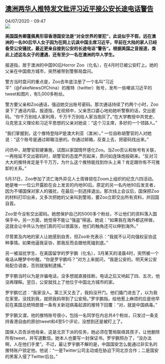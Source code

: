 <!--1593852998000-->
[澳洲两华人推特发文批评习近平接公安长途电话警告](http://www.rfi.fr//cn/%E6%94%BF%E6%B2%BB/20200704-%E6%BE%B3%E6%B4%B2%E4%B8%A4%E5%8D%8E%E4%BA%BA%E6%8E%A8%E7%89%B9%E5%8F%91%E6%96%87%E6%89%B9%E8%AF%84%E4%B9%A0%E8%BF%91%E5%B9%B3%E6%8E%A5%E5%85%AC%E5%AE%89%E9%95%BF%E9%80%94%E7%94%B5%E8%AF%9D%E8%AD%A6%E5%91%8A)
------

<div>04/07/2020 - 09:47</div><img src="https://s.rfi.fr/media/display/4596ecba-b229-11ea-915a-005056bf87d6/w:310/p:16x9/bolton-pompeo-vietnam-ap-ps-190315_hpMain_16x9_992.jpg"><p><strong>美国国务卿蓬佩奥形容香港国安法是“对全世界的冒犯”，此说似乎不假，远在澳洲的一名90后华人女子因为在网上讥讽中国主席习近平，早前在大陆的家人已经备受公安骚扰，最近更亲自接到公安的长途电话“警告”。根据美国之音报道，类此上述这名女子的遭遇，还有至少一名在澳洲的华人学生。</strong></p><div class="t-content__body u-clearfix"><div class="m-interstitial"></div><p>报道指，居于澳洲的中国90后Horror Zoo（化名），在4月时已被公安盯上。她的父亲在中国南方城市，突然被带到警察局盘问。</p><p>警方当时盘问的重点是，Zoo去年底注册了一个名叫“习近平”（@FakeNewsOfChina）的推特（twitter）账号，发布一些嘲讽习近平的tweet和图片，有5,000多粉丝。</p><p>警方要父亲和Zoo通话，强迫她交出账号密码。那次通话持续了约两个小时，Zoo录下了通话内容。报道指，在视频中，父亲苦口婆心地劝她听警察的话，交出密码。“你千万别给人家利用，千万千万别给人家当炮灰了。”在大学教授中共党史、马克思主义理论和习近平思想的父亲对她说：“这个习主席，多好的一个领路人。”</p><p>“我们掌握到，这个推特登陆IP是澳大利亚（澳洲）。” 一位自称胡警官的人对她说：“这个账号是通过邮箱注册的。你通过邮箱，反查上去，把密码找出来。”</p><p>问讯中，胡警官软硬兼施，试图以家国情怀感化Zoo。当Zoo否认和账号有关联，一再拖延不交出密码时，胡警官的态度严厉起来，质问如连珠炮般砸来。“反对习大大的推特肯定是千千万万，为什么这个推特能找到你头上来？肯定跟你有不可推卸的关系。”</p><p>5月31日，Zoo参加了流亡海外异见人士周锋锁在Zoom上组织的纪念六四活动。她是唯一一位公开露脸在会上发言的内地90后。原定的另一名内地90后发言者，因为不堪国保对家人的骚扰，在最后一刻选择退出。那次线上会议后，国保把Zoo的材料打印出来，又多次把她的父亲叫到警局，要Zoo立即交出所有资料，并回国自首。</p><p>Zoo至今没有交出密码。她想保护自己的5000多个粉丝，不让他们的资料落入国保手中。另一方面，她觉得不能让“强盗”得逞。她说：“如果我在海外都这样做，这就会让中共认为他们真的可以很嚣张，他们的触角还可以伸到海外。”</p><p>尽管累及内地的家人让她感到自责，但Zoo补充表示：“我就不认可向强权妥协这种事情。如果他逼我妥协，那我反而会跟他死磕到底。”</p><p>另一被滋扰学生、在美国留学的罗宇鹏（化名），3月某天的凌晨4时，突然被一个电话从睡梦中吵醒。“你是罗宇鹏吗？”对方上来就问，“我是公安的。明天来公安局配合调查，否则就强制逮捕。”</p><p>罗宇鹏当时以为是诈骗电话，没多想就直接挂断。电话之后又响起了四、五次，他没再理睬。翌日，公安就找上了他位于中国北方城市的家。</p><p>罗宇鹏忆述：“我家没人。第三天又去了，我妈没开门。他们撬门进去了，以为我在家里。没找到我，就把我妈带到了公安局。”罗宇鹏指，给他惹上麻烦的应是他早前在美国总统特朗普一条有关新冠病毒起源的推特下回覆：“对，就是中国病毒。”</p><p>罗宇鹏又谓，他的推特账号很小，包括一名同学在内总共4个粉丝，只发过一条支持香港自由的原创tweet和4至5个评论，没想到还是被盯上了。</p><p>国保人员告诉他母亲，这是北京下派的任务，她必须在警局联络其孩子，让他删除所有tweet，并写道歉信。她本人也要写一封保证书。罗宇鹏照办了，“没办法啊，人在他们手里”。不过，最让罗宇鹏不解的是，中国国安怎么能通过非实名的推特账户锁定他。他说：“一是Twitter公司主动或在胁迫下同北京合作；二是国安的黑客入侵了Twitter后台。”</p><p> </p><div class="o-self-promo o-self-promo--nl o-self-promo--hidden" data-selfpromo-newsletter></div><div class="o-self-promo o-self-promo--app o-self-promo--hidden" data-selfpromo-app></div></div>
